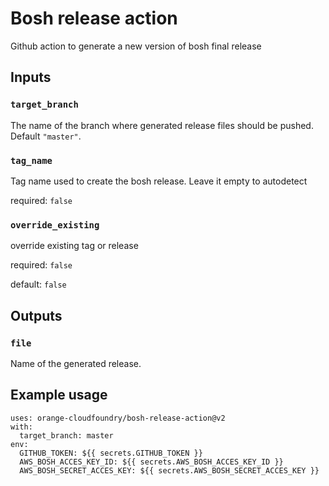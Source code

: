 #  Bosh release action

Github action to generate a new version of bosh final release

## Inputs

### `target_branch`

The name of the branch where generated release files should be pushed. Default `"master"`.

### `tag_name`
Tag name used to create the bosh release. Leave it empty to autodetect

required: `false`

### `override_existing`
override existing tag or release

required: `false`

default: `false`

## Outputs

### `file`

Name of the generated release.

## Example usage

```
uses: orange-cloudfoundry/bosh-release-action@v2
with:
  target_branch: master
env:
  GITHUB_TOKEN: ${{ secrets.GITHUB_TOKEN }}
  AWS_BOSH_ACCES_KEY_ID: ${{ secrets.AWS_BOSH_ACCES_KEY_ID }}
  AWS_BOSH_SECRET_ACCES_KEY: ${{ secrets.AWS_BOSH_SECRET_ACCES_KEY }}
```
